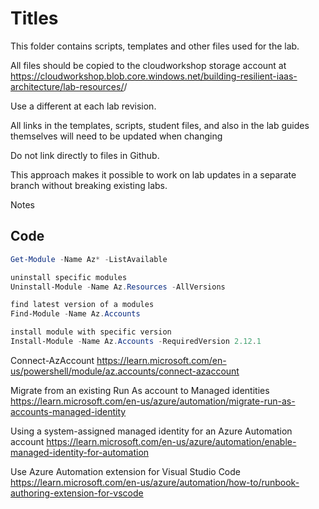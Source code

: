 # Titles

This folder contains scripts, templates and other files used for the lab.

All files should be copied to the cloudworkshop storage account at <https://cloudworkshop.blob.core.windows.net/building-resilient-iaas-architecture/lab-resources/><VERSION>/

Use a different <VERSION> at each lab revision.

All links in the templates, scripts, student files, and also in the lab guides themselves will need to be updated when changing <VERSION>

Do not link directly to files in Github.

This approach makes it possible to work on lab updates in a separate branch without breaking existing labs.

Notes

## Code

```PowerShell
Get-Module -Name Az* -ListAvailable

uninstall specific modules
Uninstall-Module -Name Az.Resources -AllVersions

find latest version of a modules
Find-Module -Name Az.Accounts

install module with specific version
Install-Module -Name Az.Accounts -RequiredVersion 2.12.1
```

Connect-AzAccount
<https://learn.microsoft.com/en-us/powershell/module/az.accounts/connect-azaccount>

Migrate from an existing Run As account to Managed identities
<https://learn.microsoft.com/en-us/azure/automation/migrate-run-as-accounts-managed-identity>

Using a system-assigned managed identity for an Azure Automation account
<https://learn.microsoft.com/en-us/azure/automation/enable-managed-identity-for-automation>

Use Azure Automation extension for Visual Studio Code
<https://learn.microsoft.com/en-us/azure/automation/how-to/runbook-authoring-extension-for-vscode>
